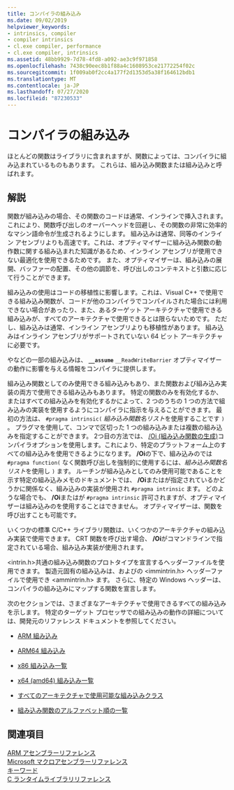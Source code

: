 ```yaml
---
title: コンパイラの組み込み
ms.date: 09/02/2019
helpviewer_keywords:
- intrinsics, compiler
- compiler intrinsics
- cl.exe compiler, performance
- cl.exe compiler, intrinsics
ms.assetid: 48bb9929-7d78-4fd8-a092-ae3c9f971858
ms.openlocfilehash: 7438c90eec8b1f88a4c1608953ce21772254f02c
ms.sourcegitcommit: 1f009ab0f2cc4a177f2d1353d5a38f164612bdb1
ms.translationtype: MT
ms.contentlocale: ja-JP
ms.lasthandoff: 07/27/2020
ms.locfileid: "87230533"
---
```

# <a name="compiler-intrinsics"></a>コンパイラの組み込み

ほとんどの関数はライブラリに含まれますが、関数によっては、コンパイラに組み込まれているものもあります。 これらは、組み込み関数または組み込みと呼ばれます。

## <a name="remarks"></a>解説

関数が組み込みの場合、その関数のコードは通常、インラインで挿入されます。これにより、関数呼び出しのオーバーヘッドを回避し、その関数の非常に効率的なマシン語命令が生成されるようにします。 組み込みは通常、同等のインライン アセンブリよりも高速です。これは、オプティマイザーに組み込み関数の動作数に関する組み込まれた知識があるため、インライン アセンブリが使用できない最適化を使用できるためです。 また、オプティマイザーは、組み込みの展開、バッファーの配置、その他の調節を、呼び出しのコンテキストと引数に応じて行うことができます。

組み込みの使用はコードの移植性に影響します。これは、Visual C++ で使用できる組み込み関数が、コードが他のコンパイラでコンパイルされた場合には利用できない場合があったり、また、あるターゲット アーキテクチャで使用できる組み込みが、すべてのアーキテクチャで使用できるとは限らないためです。 ただし、組み込みは通常、インライン アセンブリよりも移植性があります。 組み込みはインライン アセンブリがサポートされていない 64 ビット アーキテクチャに必要です。

やなどの一部の組み込みは、 **`__assume`** `__ReadWriteBarrier` オプティマイザーの動作に影響を与える情報をコンパイラに提供します。

組み込み関数としてのみ使用できる組み込みもあり、また関数および組み込み実装の両方で使用できる組み込みもあります。 特定の関数のみを有効化するか、またはすべての組み込みを有効化するかによって、2 つのうちの 1 つの方法で組み込みの実装を使用するようにコンパイラに指示を与えることができます。 最初の方法は、 `#pragma intrinsic(` *組み込み関数名リスト*を使用することです `)` 。 プラグマを使用して、コンマで区切った 1 つの組み込みまたは複数の組み込みを指定することができます。 2つ目の方法では、 [/Oi (組み込み関数の生成)](../build/reference/oi-generate-intrinsic-functions.md)コンパイラオプションを使用します。これにより、特定のプラットフォーム上のすべての組み込みを使用できるようになります。 **/Oi**の下で、組み込みのでは `#pragma function(` なく関数呼び出しを強制的に使用するには、*組み込み関数名リスト*を使用し `)` ます。 ルーチンが組み込みとしてのみ使用可能であることを示す特定の組み込みメモのドキュメントでは、 **/Oi**またはが指定されているかどうかに関係なく、組み込みの実装が使用され `#pragma intrinsic` ます。 どのような場合でも、 **/Oi**またはが `#pragma intrinsic` 許可されますが、オプティマイザーは組み込みのを使用することはできません。 オプティマイザーは、関数を呼び出すことも可能です。

いくつかの標準 C/C++ ライブラリ関数は、いくつかのアーキテクチャの組み込み実装で使用できます。 CRT 関数を呼び出す場合、 **/Oi**がコマンドラインで指定されている場合、組み込み実装が使用されます。

\<intrin.h>共通の組み込み関数のプロトタイプを宣言するヘッダーファイルを使用できます。 製造元固有の組み込みは、およびの \<immintrin.h> ヘッダーファイルで使用でき \<ammintrin.h> ます。 さらに、特定の Windows ヘッダーは、コンパイラの組み込みにマップする関数を宣言します。

次のセクションでは、さまざまなアーキテクチャで使用できるすべての組み込みを示します。 特定のターゲット プロセッサでの組み込みの動作の詳細については、開発元のリファレンス ドキュメントを参照してください。

- [ARM 組み込み](../intrinsics/arm-intrinsics.md)

- [ARM64 組み込み](../intrinsics/arm64-intrinsics.md)

- [x86 組み込み一覧](../intrinsics/x86-intrinsics-list.md)

- [x64 (amd64) 組み込み一覧](../intrinsics/x64-amd64-intrinsics-list.md)

- [すべてのアーキテクチャで使用可能な組み込みクラス](../intrinsics/intrinsics-available-on-all-architectures.md)

- [組み込み関数のアルファベット順の一覧](../intrinsics/alphabetical-listing-of-intrinsic-functions.md)

## <a name="see-also"></a>関連項目

[ARM アセンブラーリファレンス](../assembler/arm/arm-assembler-reference.md)<br/>
[Microsoft マクロアセンブラーリファレンス](../assembler/masm/microsoft-macro-assembler-reference.md)<br/>
[キーワード](../cpp/keywords-cpp.md)<br/>
[C ランタイムライブラリリファレンス](../c-runtime-library/c-run-time-library-reference.md)
